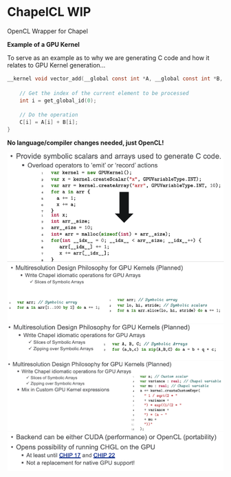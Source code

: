 ChapelCL WIP
========

OpenCL Wrapper for Chapel

**Example of a GPU Kernel**

To serve as an example as to why we are generating C code and how it relates to GPU Kernel generation...

```c
__kernel void vector_add(__global const int *A, __global const int *B, __global int *C) {
 
    // Get the index of the current element to be processed
    int i = get_global_id(0);
 
    // Do the operation
    C[i] = A[i] + B[i];
}
```

**No language/compiler changes needed, just OpenCL!**

![](screenshots/info4.png)
![](screenshots/info3.png)
![](screenshots/info2.png)
![](screenshots/info1.png)
![](screenshots/info5.png)

